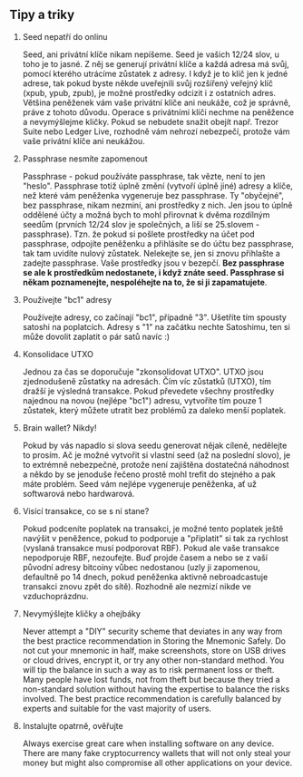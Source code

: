 ## Tipy a triky

1. Seed nepatří do onlinu 

   Seed, ani privátní klíče nikam nepíšeme. Seed je vašich 12/24 slov, u toho je to jasné. Z něj se generují privátní klíče a každá adresa má svůj, pomocí kterého utrácíme zůstatek z adresy. I když je to klíč jen k jedné adrese, tak pokud byste někde uveřejnili svůj rozšířený veřejný klíč (xpub, ypub, zpub), je možné prostředky odcizit i z ostatních adres. Většina peněženek vám vaše privátní klíče ani neukáže, což je správně, práve z tohoto důvodu. Operace s privátními klíči nechme na peněžence a nevymýšlejme kličky. Pokud se nebudete snažit obejít např. Trezor Suite nebo Ledger Live, rozhodně vám nehrozí nebezpečí, protože vám vaše privátní klíče ani neukážou.
2. Passphrase nesmíte zapomenout
   
   Passphrase - pokud používáte passphrase, tak vězte, není to jen "heslo". Passphrase totiž úplně změní (vytvoří úplně jiné) adresy a klíče, než které vám peněženka vygeneruje bez passphrase. Ty "obyčejné", bez passphrase, nikam nezminí, ani prostředky z nich. Jen jsou to úplně oddělené účty a možná bych to mohl přirovnat k dvěma rozdílným seedům (prvních 12/24 slov je společných, a liší se 25.slovem - passphrase). Tzn. že pokud si pošlete prostředky na účet pod passphrase, odpojíte peněženku a přihlásíte se do účtu bez passphrase, tak tam uvidíte nulový zůstatek. Nelekejte se, jen si znovu přihlašte a zadejte passphrase. Vaše prostředky jsou v bezepčí. **Bez passphrase se ale k prostředkům nedostanete, i když znáte seed. Passphrase si někam poznamenejte, nespoléhejte na to, že si ji zapamatujete**.
3. Používejte "bc1" adresy

   Používejte adresy, co začínají "bc1", případně "3". Ušetříte tím spousty satoshi na poplatcích. Adresy s "1" na začátku nechte Satoshimu, ten si může dovolit zaplatit o pár satů navíc :)
4. Konsolidace UTXO

   Jednou za čas se doporučuje "zkonsolidovat UTXO". UTXO jsou zjednodušeně zůstatky na adresách. Čím víc zůstatků (UTXO), tím dražší je výsledná transakce. Pokud převedete všechny prostředky najednou na novou (nejlépe "bc1") adresu, vytvoříte tím pouze 1 zůstatek, který můžete utratit bez problémů za daleko menší poplatek.
5. Brain wallet? Nikdy!

   Pokud by vás napadlo si slova seedu generovat nějak cíleně, nedělejte to prosím. Ač je možné vytvořit si vlastní seed (až na poslední slovo), je to extrémně nebezpečné, protože není zajištěna dostatečná náhodnost a někdo by se jenoduše řečeno prostě mohl trefit do stejného a pak máte problém. Seed vám nejlépe vygeneruje peněženka, ať už softwarová nebo hardwarová.
6. Visící transakce, co se s ní stane?
   
   Pokud podceníte poplatek na transakci, je možné tento poplatek ještě navýšit v peněžence, pokud to podporuje a "připlatit" si tak za rychlost (vyslaná transakce musí podporovat RBF). Pokud ale vaše transakce nepodporuje RBF, nezoufejte. Buď projde časem a nebo se z vaší původní adresy bitcoiny vůbec nedostanou (uzly ji zapomenou, defaultně po 14 dnech, pokud peněženka aktivně nebroadcastuje transakci znovu zpět do sítě). Rozhodně ale nezmizí nikde ve vzduchoprázdnu.
7. Nevymýšlejte kličky a ohejbáky

   Never attempt a "DIY" security scheme that deviates in any way from the best practice recommendation in Storing the Mnemonic Safely. Do not cut your mnemonic in half, make screenshots, store on USB drives or cloud drives, encrypt it, or try any other non-standard method. You will tip the balance in such a way as to risk permanent loss or theft. Many people have lost funds, not from theft but because they tried a non-standard solution without having the expertise to balance the risks involved. The best practice recommendation is carefully balanced by experts and suitable for the vast majority of users.
8. Instalujte opatrně, ověřujte

   Always exercise great care when installing software on any device. There are many fake cryptocurrency wallets that will not only steal your money but might also compromise all other applications on your device.
